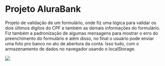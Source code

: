 # Projeto AluraBank

Projeto de validação de um formulário, onde fiz uma lógica para validar os dois últimos dígitos do CPF e também as demais informações do formulário. Fiz também a padronização de algumas mensagens para mostrar o erro do preenchimento do formulário e além disso, no final o usuário pode enviar uma foto pro banco no ato de abertura da conta. Isso tudo, com o armazenamento de dados no navegador usando o localStorage. 


<!-- Inserir imagem com a #vitrinedev ao final do link -->


![](https://via.placeholder.com/1200x500.png?text=imagem+lindona+do+meu+projeto#vitrinedev)
